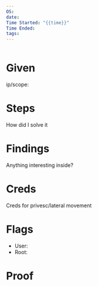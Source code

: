 ```yaml
---
OS: 
date: 
Time Started: "{{time}}"
Time Ended: 
tags:
---
```


```table-of-contents
```

# Given

ip/scope:

# Steps

How did I solve it

# Findings

Anything interesting inside?

# Creds

Creds for privesc/lateral movement

# Flags

- User:
- Root:

# Proof

